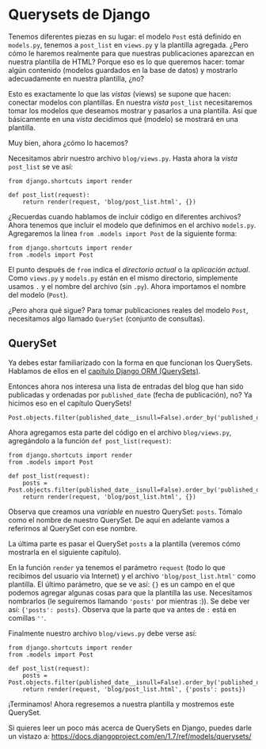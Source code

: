 # Querysets de Django

Tenemos diferentes piezas en su lugar: el modelo `Post` está definido en `models.py`, tenemos a `post_list` en `views.py` y la plantilla agregada. ¿Pero cómo le haremos realmente para que nuestras publicaciones aparezcan en nuestra plantilla de HTML? Porque eso es lo que queremos hacer: tomar algún contenido (modelos guardados en la base de datos) y mostrarlo adecuadamente en nuestra plantilla, ¿no?

Esto es exactamente lo que las *vistas* (views) se supone que hacen: conectar modelos con plantillas. En nuestra *vista* `post_list` necesitaremos tomar los modelos que deseamos mostrar y pasarlos a una plantilla. Así que básicamente en una *vista* decidimos qué (modelo) se mostrará en una plantilla.

Muy bien, ahora ¿cómo lo hacemos?

Necesitamos abrir nuestro archivo `blog/views.py`. Hasta ahora la *vista* `post_list` se ve así:

    from django.shortcuts import render
    
    def post_list(request):
        return render(request, 'blog/post_list.html', {})
    

¿Recuerdas cuando hablamos de incluir código en diferentes archivos? Ahora tenemos que incluir el modelo que definimos en el archivo `models.py`. Agregaremos la linea `from .models import Post` de la siguiente forma:

    from django.shortcuts import render
    from .models import Post
    

El punto después de `from` indica el *directorio actual* o la *aplicación actual*. Como `views.py` y `models.py` están en el mismo directorio, simplemente usamos `.` y el nombre del archivo (sin `.py`). Ahora importamos el nombre del modelo (`Post`).

¿Pero ahora qué sigue? Para tomar publicaciones reales del modelo `Post`, necesitamos algo llamado `QuerySet` (conjunto de consultas).

## QuerySet

Ya debes estar familiarizado con la forma en que funcionan los QuerySets. Hablamos de ellos en el [capítulo Django ORM (QuerySets)][1].

 [1]: /django_orm/README.html

Entonces ahora nos interesa una lista de entradas del blog que han sido publicadas y ordenadas por `published_date` (fecha de publicación), no? Ya hicimos eso en el capítulo QuerySets!

    Post.objects.filter(published_date__isnull=False).order_by('published_date')
    

Ahora agregamos esta parte del código en el archivo `blog/views.py`, agregándolo a la función `def post_list(request)`:

    from django.shortcuts import render
    from .models import Post
    
    def post_list(request):
        posts = Post.objects.filter(published_date__isnull=False).order_by('published_date')
        return render(request, 'blog/post_list.html', {})
    

Observa que creamos una *variable* en nuestro QuerySet: `posts`. Tómalo como el nombre de nuestro QuerySet. De aquí en adelante vamos a referirnos al QuerySet con ese nombre.

La última parte es pasar el QuerySet `posts` a la plantilla (veremos cómo mostrarla en el siguiente capítulo).

En la función `render` ya tenemos el parámetro `request` (todo lo que recibimos del usuario via Internet) y el archivo `'blog/post_list.html'` como plantilla. El último parámetro, que se ve así: `{}` es un campo en el que podemos agregar algunas cosas para que la plantilla las use. Necesitamos nombrarlos (le seguiremos llamando `'posts'` por mientras :)). Se debe ver así: `{'posts': posts}`. Observa que la parte que va antes de `:` está en comillas `''`.

Finalmente nuestro archivo `blog/views.py` debe verse así:

    from django.shortcuts import render
    from .models import Post
    
    def post_list(request):
        posts = Post.objects.filter(published_date__isnull=False).order_by('published_date')
        return render(request, 'blog/post_list.html', {'posts': posts})
    

¡Terminamos! Ahora regresemos a nuestra plantilla y mostremos este QuerySet.

Si quieres leer un poco más acerca de QuerySets en Django, puedes darle un vistazo a: https://docs.djangoproject.com/en/1.7/ref/models/querysets/